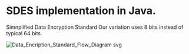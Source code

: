 # SDES implementation in Java.
Simnplified Data Encryption Standard
Our variation uses 8 bits instead of typical 64 bits.


![Data_Encription_Standard_Flow_Diagram svg](https://user-images.githubusercontent.com/38986377/162137150-7bef2391-b5da-4a0e-89a6-4c8e2442c468.png)

